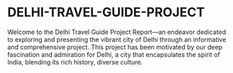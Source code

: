 # DELHI-TRAVEL-GUIDE-PROJECT
Welcome to the Delhi Travel Guide Project Report—an endeavor dedicated to exploring and presenting the vibrant city of Delhi through an informative and comprehensive project. This project has been motivated by our deep fascination and admiration for Delhi, a city that encapsulates the spirit of India, blending its rich history, diverse culture.
